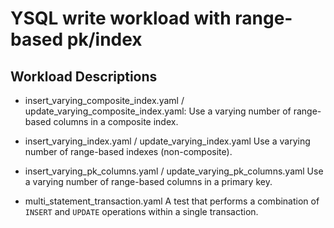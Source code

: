 # YSQL write workload with range-based pk/index

##  Workload Descriptions

- insert_varying_composite_index.yaml / update_varying_composite_index.yaml:
  Use a varying number of range-based columns in a composite index.

- insert_varying_index.yaml / update_varying_index.yaml
  Use a varying number of range-based indexes (non-composite).

- insert_varying_pk_columns.yaml / update_varying_pk_columns.yaml
  Use a varying number of range-based columns in a primary key.

- multi_statement_transaction.yaml
  A test that performs a combination of `INSERT` and `UPDATE` operations within a single transaction.


